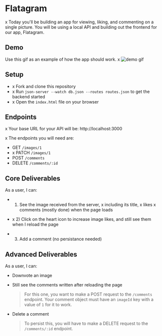 # Flatagram

x Today you'll be building an app for viewing, liking, and commenting on a single picture. You will be using a local API and building out the frontend for our app, Flatagram.

## Demo

Use this gif as an example of how the app should work.
x 
![demo gif](assets/demo.gif)

## Setup

- x Fork and clone this repository
- x Run `json-server --watch db.json --routes routes.json` to get the backend started
- x Open the `index.html` file on your browser

## Endpoints

x Your base URL for your API will be: 
http://localhost:3000

x The endpoints you will need are:

- GET `/images/1`
- x PATCH `/images/1`
- POST `/comments`
- DELETE `/comments/:id`

## Core Deliverables

As a user, I can:

- 1) See the image received from the server, 
x including its title, 
x likes 
x comments   (mostly done)
when the page loads

- x 2) Click on the heart icon to increase image likes, and still see them when I reload the page

- 3) Add a comment (no persistance needed)


## Advanced Deliverables

As a user, I can:

- Downvote an image

- Still see the comments written after reloading the page
  > For this one, you want to make a POST request to the `/comments` endpoint.
  > Your comment object must have an `imageId` key with a value of `1` for it to work.

- Delete a comment
  > To persist this, you will have to make a DELETE request to the `/comments/:id` endpoint.

